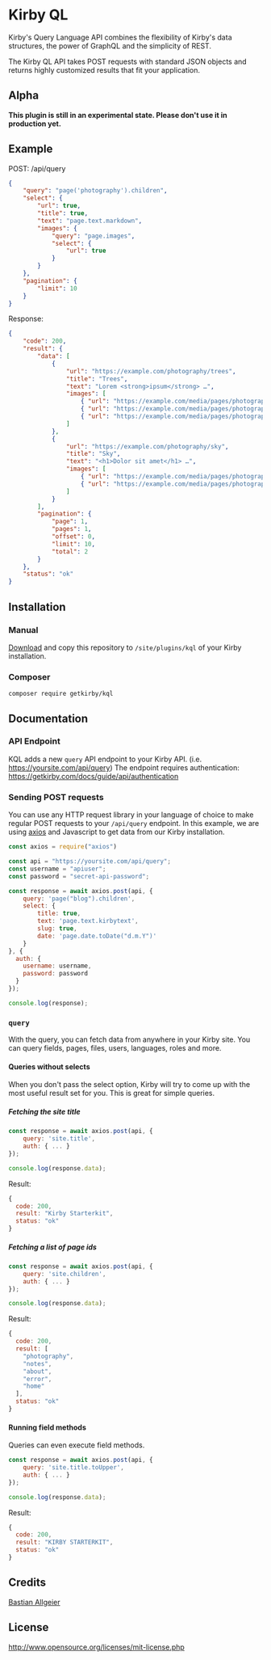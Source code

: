 # Kirby QL

Kirby's Query Language API combines the flexibility of Kirby's data structures, the power of GraphQL and the simplicity of REST.

The Kirby QL API takes POST requests with standard JSON objects and returns highly customized results that fit your application.

## Alpha

**This plugin is still in an experimental state. Please don't use it in production yet.**

## Example

POST: /api/query

```json
{
    "query": "page('photography').children",
    "select": {
        "url": true,
        "title": true,
        "text": "page.text.markdown",
        "images": {
            "query": "page.images",
            "select": {
                "url": true
            }
        }
    },
    "pagination": {
        "limit": 10
    }
}
```

Response:

```json
{
    "code": 200,
    "result": {
        "data": [
            {
                "url": "https://example.com/photography/trees",
                "title": "Trees",
                "text": "Lorem <strong>ipsum</strong> …",
                "images": [
                    { "url": "https://example.com/media/pages/photography/trees/1353177920-1579007734/cheesy-autumn.jpg" },
                    { "url": "https://example.com/media/pages/photography/trees/1940579124-1579007734/last-tree-standing.jpg" },
                    { "url": "https://example.com/media/pages/photography/trees/3506294441-1579007734/monster-trees-in-the-fog.jpg" }
                ]
            },
            {
                "url": "https://example.com/photography/sky",
                "title": "Sky",
                "text": "<h1>Dolor sit amet</h1> …",
                "images": [
                    { "url": "https://example.com/media/pages/photography/sky/183363500-1579007734/blood-moon.jpg" },
                    { "url": "https://example.com/media/pages/photography/sky/3904851178-1579007734/coconut-milkyway.jpg" }
                ]
            }
        ],
        "pagination": {
            "page": 1,
            "pages": 1,
            "offset": 0,
            "limit": 10,
            "total": 2
        }
    },
    "status": "ok"
}
```

## Installation

### Manual

[Download](https://github.com/getkirby/kql/releases) and copy this repository to `/site/plugins/kql` of your Kirby installation.

### Composer

```
composer require getkirby/kql
```

## Documentation

### API Endpoint

KQL adds a new `query` API endpoint to your Kirby API. (i.e. https://yoursite.com/api/query) The endpoint requires authentication: https://getkirby.com/docs/guide/api/authentication

### Sending POST requests

You can use any HTTP request library in your language of choice to make regular POST requests to your `/api/query` endpoint. In this example, we are using [axios](https://github.com/axios/axios) and Javascript to get data from our Kirby installation. 

```js
const axios = require("axios")

const api = "https://yoursite.com/api/query";
const username = "apiuser";
const password = "secret-api-password";

const response = await axios.post(api, {
    query: 'page("blog").children',
    select: {
        title: true,
        text: 'page.text.kirbytext',
        slug: true,
        date: 'page.date.toDate("d.m.Y")'
    }
}, {
  auth: {
    username: username,
    password: password
  }
});

console.log(response);
```

### `query`

With the query, you can fetch data from anywhere in your Kirby site. You can query fields, pages, files, users, languages, roles and more. 

#### Queries without selects

When you don't pass the select option, Kirby will try to come up with the most useful result set for you. This is great for simple queries.

##### Fetching the site title
```js
const response = await axios.post(api, {
    query: 'site.title',
    auth: { ... }
});

console.log(response.data);
```

Result: 

```js
{
  code: 200,
  result: "Kirby Starterkit",
  status: "ok"
}
```

##### Fetching a list of page ids
```js
const response = await axios.post(api, {
    query: 'site.children',
    auth: { ... }
});

console.log(response.data);
```

Result: 

```js
{
  code: 200,
  result: [
    "photography",
    "notes",
    "about",
    "error",
    "home"      
  ],
  status: "ok"
}
```

#### Running field methods

Queries can even execute field methods. 

```js
const response = await axios.post(api, {
    query: 'site.title.toUpper',
    auth: { ... }
});

console.log(response.data);
```

Result: 

```js
{
  code: 200,
  result: "KIRBY STARTERKIT",
  status: "ok"
}
```

## Credits

[Bastian Allgeier](https://getkirby.com)

## License

<http://www.opensource.org/licenses/mit-license.php>
